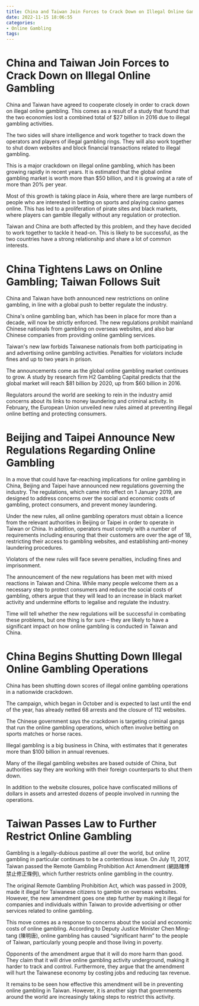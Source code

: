 ```yaml
---
title: China and Taiwan Join Forces to Crack Down on Illegal Online Gambling
date: 2022-11-15 18:06:55
categories:
- Online Gambling
tags:
---
```



#  China and Taiwan Join Forces to Crack Down on Illegal Online Gambling

China and Taiwan have agreed to cooperate closely in order to crack down on illegal online gambling. This comes as a result of a study that found that the two economies lost a combined total of $27 billion in 2016 due to illegal gambling activities.

The two sides will share intelligence and work together to track down the operators and players of illegal gambling rings. They will also work together to shut down websites and block financial transactions related to illegal gambling.

This is a major crackdown on illegal online gambling, which has been growing rapidly in recent years. It is estimated that the global online gambling market is worth more than $50 billion, and it is growing at a rate of more than 20% per year.

Most of this growth is taking place in Asia, where there are large numbers of people who are interested in betting on sports and playing casino games online. This has led to a proliferation of pirate sites and black markets, where players can gamble illegally without any regulation or protection.

Taiwan and China are both affected by this problem, and they have decided to work together to tackle it head-on. This is likely to be successful, as the two countries have a strong relationship and share a lot of common interests.

#  China Tightens Laws on Online Gambling; Taiwan Follows Suit

China and Taiwan have both announced new restrictions on online gambling, in line with a global push to better regulate the industry.

China's online gambling ban, which has been in place for more than a decade, will now be strictly enforced. The new regulations prohibit mainland Chinese nationals from gambling on overseas websites, and also bar Chinese companies from providing online gambling services.

Taiwan's new law forbids Taiwanese nationals from both participating in and advertising online gambling activities. Penalties for violators include fines and up to two years in prison.

The announcements come as the global online gambling market continues to grow. A study by research firm H2 Gambling Capital predicts that the global market will reach $81 billion by 2020, up from $60 billion in 2016.

Regulators around the world are seeking to rein in the industry amid concerns about its links to money laundering and criminal activity. In February, the European Union unveiled new rules aimed at preventing illegal online betting and protecting consumers.

#  Beijing and Taipei Announce New Regulations Regarding Online Gambling

In a move that could have far-reaching implications for online gambling in China, Beijing and Taipei have announced new regulations governing the industry. The regulations, which came into effect on 1 January 2019, are designed to address concerns over the social and economic costs of gambling, protect consumers, and prevent money laundering.

Under the new rules, all online gambling operators must obtain a licence from the relevant authorities in Beijing or Taipei in order to operate in Taiwan or China. In addition, operators must comply with a number of requirements including ensuring that their customers are over the age of 18, restricting their access to gambling websites, and establishing anti-money laundering procedures.

Violators of the new rules will face severe penalties, including fines and imprisonment.

The announcement of the new regulations has been met with mixed reactions in Taiwan and China. While many people welcome them as a necessary step to protect consumers and reduce the social costs of gambling, others argue that they will lead to an increase in black market activity and undermine efforts to legalise and regulate the industry.

Time will tell whether the new regulations will be successful in combating these problems, but one thing is for sure – they are likely to have a significant impact on how online gambling is conducted in Taiwan and China.

#  China Begins Shutting Down Illegal Online Gambling Operations

China has been shutting down scores of illegal online gambling operations in a nationwide crackdown.

The campaign, which began in October and is expected to last until the end of the year, has already netted 68 arrests and the closure of 112 websites.

The Chinese government says the crackdown is targeting criminal gangs that run the online gambling operations, which often involve betting on sports matches or horse races.

Illegal gambling is a big business in China, with estimates that it generates more than $100 billion in annual revenues.

Many of the illegal gambling websites are based outside of China, but authorities say they are working with their foreign counterparts to shut them down.

In addition to the website closures, police have confiscated millions of dollars in assets and arrested dozens of people involved in running the operations.

#  Taiwan Passes Law to Further Restrict Online Gambling

Gambling is a legally-dubious pastime all over the world, but online gambling in particular continues to be a contentious issue. On July 11, 2017, Taiwan passed the Remote Gambling Prohibition Act Amendment (網路賭博禁止修正條例), which further restricts online gambling in the country.

The original Remote Gambling Prohibition Act, which was passed in 2009, made it illegal for Taiwanese citizens to gamble on overseas websites. However, the new amendment goes one step further by making it illegal for companies and individuals within Taiwan to provide advertising or other services related to online gambling.

This move comes as a response to concerns about the social and economic costs of online gambling. According to Deputy Justice Minister Chen Ming-tang (陳明唐), online gambling has caused “significant harm” to the people of Taiwan, particularly young people and those living in poverty.

Opponents of the amendment argue that it will do more harm than good. They claim that it will drive online gambling activity underground, making it harder to track and control. Furthermore, they argue that the amendment will hurt the Taiwanese economy by costing jobs and reducing tax revenue.

It remains to be seen how effective this amendment will be in preventing online gambling in Taiwan. However, it is another sign that governments around the world are increasingly taking steps to restrict this activity.